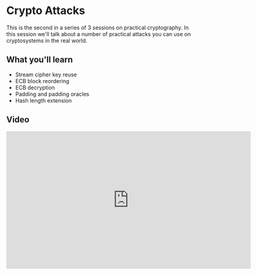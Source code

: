 Crypto Attacks
==============

This is the second in a series of 3 sessions on practical cryptography.  In this session we'll talk about a number of practical attacks you can use on cryptosystems in the real world.

What you'll learn
-----------------

- Stream cipher key reuse
- ECB block reordering
- ECB decryption
- Padding and padding oracles
- Hash length extension

Video
-----

<iframe id="ytplayer" type="text/html" width="640" height="360" src="https://www.youtube.com/embed/jtcpREJLN1Y?autoplay=0&origin=https://hacker101.com" frameborder="0"></iframe>